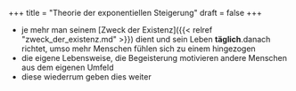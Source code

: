 +++
title = "Theorie der exponentiellen Steigerung"
draft = false
+++

-   je mehr man seinem [Zweck der Existenz]({{< relref "zweck_der_existenz.md" >}}) dient und sein Leben **täglich**.danach richtet, umso mehr Menschen fühlen sich zu einem hingezogen
-   die eigene Lebensweise, die Begeisterung motivieren andere Menschen aus dem eigenen Umfeld
-   diese wiederrum geben dies weiter